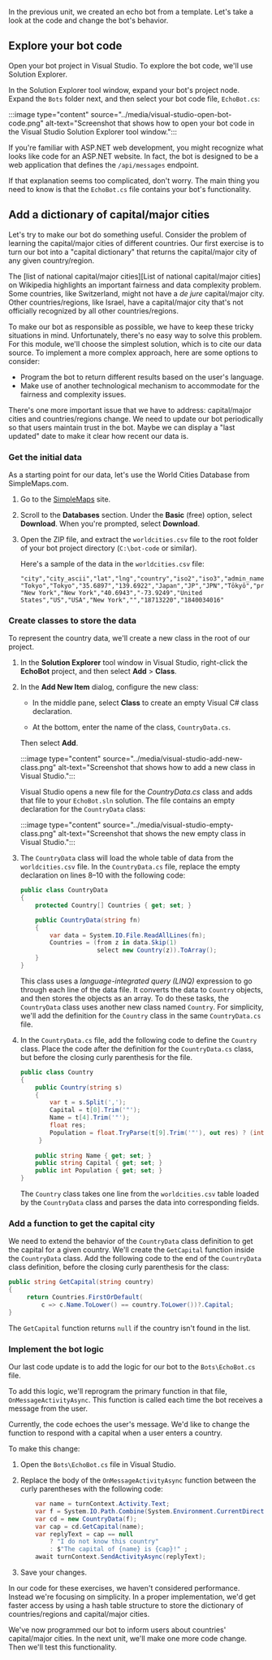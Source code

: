 In the previous unit, we created an echo bot from a template. Let's take a look at the code and change the bot's behavior.

## Explore your bot code

Open your bot project in Visual Studio. To explore the bot code, we'll use Solution Explorer.

In the Solution Explorer tool window, expand your bot's project node. Expand the `Bots` folder next, and then select your bot code file, `EchoBot.cs`:

:::image type="content" source="../media/visual-studio-open-bot-code.png" alt-text="Screenshot that shows how to open your bot code in the Visual Studio Solution Explorer tool window.":::

If you're familiar with ASP.NET web development, you might recognize what looks like code for an ASP.NET website. In fact, the bot is designed to be a web application that defines the `/api/messages` endpoint.

If that explanation seems too complicated, don't worry. The main thing you need to know is that the `EchoBot.cs` file contains your bot's functionality.

## Add a dictionary of capital/major cities

Let's try to make our bot do something useful. Consider the problem of learning the capital/major cities of different countries. Our first exercise is to turn our bot into a "capital dictionary" that returns the capital/major city of any given country/region.

The [list of national capital/major cities][List of national capital/major cities] on Wikipedia highlights an important fairness and data complexity problem. Some countries, like Switzerland, might not have a *de jure* capital/major city. Other countries/regions, like Israel, have a capital/major city that's not officially recognized by all other countries/regions.

To make our bot as responsible as possible, we have to keep these tricky situations in mind. Unfortunately, there's no easy way to solve this problem.  For this module, we'll choose the simplest solution, which is to cite our data source. To implement a more complex approach, here are some options to consider:

- Program the bot to return different results based on the user's language.
- Make use of another technological mechanism to accommodate for the fairness and complexity issues.

There's one more important issue that we have to address: capital/major cities and countries/regions change. We need to update our bot periodically so that users maintain trust in the bot. Maybe we can display a "last updated" date to make it clear how recent our data is.

### Get the initial data

As a starting point for our data, let's use the World Cities Database from SimpleMaps.com.

1. Go to the [SimpleMaps][SimpleMaps] site.

1. Scroll to the **Databases** section. Under the **Basic** (free) option, select **Download**. When you're prompted, select **Download**.

1. Open the ZIP file, and extract the `worldcities.csv` file to the root folder of your bot project directory (`C:\bot-code` or similar).

   Here's a sample of the data in the `worldcities.csv` file:

   ```csv
   "city","city_ascii","lat","lng","country","iso2","iso3","admin_name","capital","population","id"
   "Tokyo","Tokyo","35.6897","139.6922","Japan","JP","JPN","Tōkyō","primary","37977000","1392685764"
   "New York","New York","40.6943","-73.9249","United States","US","USA","New York","","18713220","1840034016"
   ```

### Create classes to store the data

To represent the country data, we'll create a new class in the root of our project.

1. In the **Solution Explorer** tool window in Visual Studio, right-click the **EchoBot** project, and then select **Add** > **Class**.

1. In the **Add New Item** dialog, configure the new class:

   - In the middle pane, select **Class** to create an empty Visual C# class declaration.

   - At the bottom, enter the name of the class, `CountryData.cs`.

   Then select **Add**.

   :::image type="content" source="../media/visual-studio-add-new-class.png" alt-text="Screenshot that shows how to add a new class in Visual Studio.":::

   Visual Studio opens a new file for the *CountryData.cs* class and adds that file to your `EchoBot.sln` solution. The file contains an empty declaration for the `CountryData` class:

   :::image type="content" source="../media/visual-studio-empty-class.png" alt-text="Screenshot that shows the new empty class in Visual Studio.":::

1. The `CountryData` class will load the whole table of data from the `worldcities.csv` file. In the `CountryData.cs` file, replace the empty declaration on lines 8–10 with the following code:

   ```csharp
   public class CountryData
   {
       protected Country[] Countries { get; set; }
   
       public CountryData(string fn)
       {
           var data = System.IO.File.ReadAllLines(fn);
           Countries = (from z in data.Skip(1)
                        select new Country(z)).ToArray();
       }
   }
   ```

   This class uses a *language-integrated query (LINQ)* expression to go through each line of the data file. It converts the data to `Country` objects, and then stores the objects as an array. To do these tasks, the `CountryData` class uses another new class named `Country`. For simplicity, we'll add the definition for the `Country` class in the same `CountryData.cs` file.

1. In the `CountryData.cs` file, add the following code to define the `Country` class. Place the code after the definition for the `CountryData.cs` class, but before the closing curly parenthesis for the file.

   ```csharp
   public class Country
   {
       public Country(string s)
       {
           var t = s.Split(',');
           Capital = t[0].Trim('"');
           Name = t[4].Trim('"');
           float res;
           Population = float.TryParse(t[9].Trim('"'), out res) ? (int)res : 0;
        }
    
       public string Name { get; set; }
       public string Capital { get; set; }
       public int Population { get; set; }
   }
   ```

   The `Country` class takes one line from the `worldcities.csv` table loaded by the `CountryData` class and parses the data into corresponding fields.

### Add a function to get the capital city

We need to extend the behavior of the `CountryData` class definition to get the capital for a given country. We'll create the `GetCapital` function inside the `CountryData` class. Add the following code to the end of the `CountryData` class definition, before the closing curly parenthesis for the class:

```csharp
public string GetCapital(string country)
{
     return Countries.FirstOrDefault(
         c => c.Name.ToLower() == country.ToLower())?.Capital;
}
```

The `GetCapital` function returns `null` if the country isn't found in the list.

### Implement the bot logic

Our last code update is to add the logic for our bot to the `Bots\EchoBot.cs` file.

To add this logic, we'll reprogram the primary function in that file, `OnMessageActivityAsync`. This function is called each time the bot receives a message from the user.

Currently, the code echoes the user's message. We'd like to change the function to respond with a capital when a user enters a country.

To make this change:

1. Open the `Bots\EchoBot.cs` file in Visual Studio.

1. Replace the body of the `OnMessageActivityAsync` function between the curly parentheses with the following code:

   ```csharp
       var name = turnContext.Activity.Text;
       var f = System.IO.Path.Combine(System.Environment.CurrentDirectory, @"worldcities.csv");
       var cd = new CountryData(f);
       var cap = cd.GetCapital(name);
       var replyText = cap == null
           ? "I do not know this country"
           : $"The capital of {name} is {cap}!" ;
       await turnContext.SendActivityAsync(replyText);
   ```

1. Save your changes.

In our code for these exercises, we haven't considered performance. Instead we're focusing on simplicity. In a proper implementation, we'd get faster access by using a hash table structure to store the dictionary of countries/regions and capital/major cities.

We've now programmed our bot to inform users about countries' capital/major cities. In the next unit, we'll make one more code change. Then we'll test this functionality.

<!-- Links -->

[List of national capitals]: https://en.wikipedia.org/wiki/List_of_national_capitals
[SimpleMaps]: https://simplemaps.com/data/world-cities?azure-portal=true
